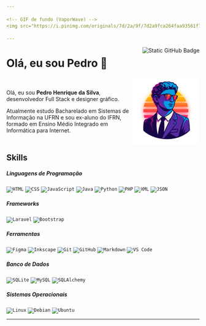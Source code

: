 ```yaml
---

<!-- GIF de fundo (VaporWave) -->
<img src="https://i.pinimg.com/originals/7d/2a/9f/7d2a9fca264faa93561f72b5fc885fec.gif" alt="VaporWave GIF" width="100%" loading="lazy" />

---
```


<!-- Badge GitHub alinhado à esquerda -->
<a href="https://github.com/PHS-01" title="Perfil GitHub" >
<img align="right" src="https://img.shields.io/static/v1?label=Overview&message=PHS-01&color=282A36&style=for-the-badge&logo=GitHub" alt="Static GitHub Badge" />
</a>

# Olá, eu sou Pedro 👋

<img src="assets/profile_picture_avatar_sun.svg" alt="Minha foto" width="35%" align="right" />

<!-- Container para alinhar imagem e texto -->
<div style="margin-top: 10%; margin-bottom: 10%;">
    <p>
    Olá, eu sou <b>Pedro Henrique da Silva</b>, desenvolvedor Full Stack e designer gráfico.
    </p>
    <p>
    Atualmente estudo Bacharelado em Sistemas de Informação na UFRN e sou ex-aluno do IFRN, formado em Ensino Médio Integrado em Informática para Internet.
    </p>
</div>


## Skills

##### Linguagens de Programação  
<p>
  <code><img height="32" src="https://cdn.jsdelivr.net/gh/devicons/devicon@latest/icons/html5/html5-original.svg" alt="HTML" /></code>
  <code><img height="32" src="https://cdn.jsdelivr.net/gh/devicons/devicon@latest/icons/css3/css3-original.svg" alt="CSS" /></code>
  <code><img height="32" src="https://cdn.jsdelivr.net/gh/devicons/devicon@latest/icons/javascript/javascript-original.svg" alt="JavaScript" /></code>
  <code><img height="32" src="https://cdn.jsdelivr.net/gh/devicons/devicon@latest/icons/java/java-original.svg" alt="Java" /></code>
  <code><img height="32" src="https://cdn.jsdelivr.net/gh/devicons/devicon@latest/icons/python/python-original.svg" alt="Python" /></code>
  <code><img height="32" src="https://cdn.jsdelivr.net/gh/devicons/devicon@latest/icons/php/php-original.svg" alt="PHP" /></code>
  <code><img height="32" src="https://cdn.jsdelivr.net/gh/devicons/devicon@latest/icons/xml/xml-original.svg" alt="XML" /></code>
  <code><img height="32" src="https://cdn.jsdelivr.net/gh/devicons/devicon@latest/icons/json/json-original.svg" alt="JSON" /></code>
</p>

##### Frameworks  
<p>
  <code><img height="32" src="https://cdn.jsdelivr.net/gh/devicons/devicon@latest/icons/laravel/laravel-original.svg" alt="Laravel" /></code>
  <code><img height="32" src="https://cdn.jsdelivr.net/gh/devicons/devicon@latest/icons/bootstrap/bootstrap-original.svg" alt="Bootstrap" /></code>
</p>

##### Ferramentas  
<p>
  <code><img height="32" src="https://cdn.jsdelivr.net/gh/devicons/devicon@latest/icons/figma/figma-original.svg" alt="Figma" /></code>
  <code><img height="32" src="https://cdn.jsdelivr.net/gh/devicons/devicon@latest/icons/inkscape/inkscape-original.svg" alt="Inkscape" /></code>
  <code><img height="32" src="https://cdn.jsdelivr.net/gh/devicons/devicon@latest/icons/git/git-original.svg" alt="Git" /></code>
  <code><img height="32" src="https://cdn.jsdelivr.net/gh/devicons/devicon@latest/icons/github/github-original.svg" alt="GitHub" /></code>
  <code><img height="32" src="https://cdn.jsdelivr.net/gh/devicons/devicon@latest/icons/markdown/markdown-original.svg" alt="Markdown" /></code>
  <code><img height="32" src="https://cdn.jsdelivr.net/gh/devicons/devicon@latest/icons/vscode/vscode-original.svg" alt="VS Code" /></code>
</p>

##### Banco de Dados  
<p>
  <code><img height="32" src="https://cdn.jsdelivr.net/gh/devicons/devicon@latest/icons/sqlite/sqlite-original.svg" alt="SQLite" /></code>
  <code><img height="32" src="https://cdn.jsdelivr.net/gh/devicons/devicon@latest/icons/mysql/mysql-original.svg" alt="MySQL" /></code>
  <code><img height="32" src="https://cdn.jsdelivr.net/gh/devicons/devicon@latest/icons/sqlalchemy/sqlalchemy-original.svg" alt="SQLAlchemy" /></code>
</p>

##### Sistemas Operacionais  
<p>
  <code><img height="32" src="https://cdn.jsdelivr.net/gh/devicons/devicon@latest/icons/linux/linux-original.svg" alt="Linux" /></code>
  <code><img height="32" src="https://cdn.jsdelivr.net/gh/devicons/devicon@latest/icons/debian/debian-original.svg" alt="Debian" /></code>
  <code><img height="32" src="https://cdn.jsdelivr.net/gh/devicons/devicon@latest/icons/ubuntu/ubuntu-original.svg" alt="Ubuntu" /></code>
</p>

---